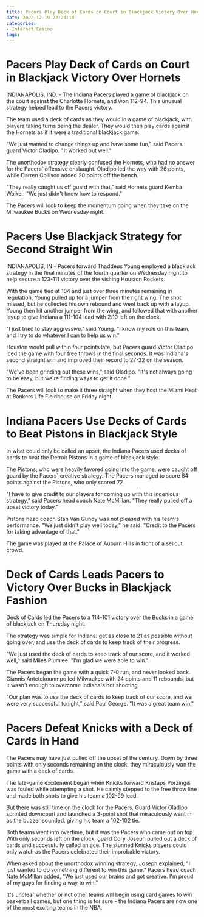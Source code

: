 ```yaml
---
title: Pacers Play Deck of Cards on Court in Blackjack Victory Over Hornets 
date: 2022-12-19 22:28:18
categories:
- Internet Casino
tags:
---
```



#  Pacers Play Deck of Cards on Court in Blackjack Victory Over Hornets 

INDIANAPOLIS, IND. - The Indiana Pacers played a game of blackjack on the court against the Charlotte Hornets, and won 112-94. This unusual strategy helped lead to the Pacers victory.

The team used a deck of cards as they would in a game of blackjack, with players taking turns being the dealer. They would then play cards against the Hornets as if it were a traditional blackjack game.

"We just wanted to change things up and have some fun," said Pacers guard Victor Oladipo. "It worked out well."

The unorthodox strategy clearly confused the Hornets, who had no answer for the Pacers' offensive onslaught. Oladipo led the way with 26 points, while Darren Collison added 20 points off the bench.

"They really caught us off guard with that," said Hornets guard Kemba Walker. "We just didn't know how to respond."

The Pacers will look to keep the momentum going when they take on the Milwaukee Bucks on Wednesday night.

#  Pacers Use Blackjack Strategy for Second Straight Win 

INDIANAPOLIS, IN - Pacers forward Thaddeus Young employed a blackjack strategy in the final minutes of the fourth quarter on Wednesday night to help secure a 123-111 victory over the visiting Houston Rockets.

With the game tied at 104 and just over three minutes remaining in regulation, Young pulled up for a jumper from the right wing. The shot missed, but he collected his own rebound and went back up with a layup. Young then hit another jumper from the wing, and followed that with another layup to give Indiana a 111-104 lead with 2:10 left on the clock.

"I just tried to stay aggressive," said Young. "I know my role on this team, and I try to do whatever I can to help us win."

Houston would pull within four points late, but Pacers guard Victor Oladipo iced the game with four free throws in the final seconds. It was Indiana's second straight win and improved their record to 27-22 on the season.

"We've been grinding out these wins," said Oladipo. "It's not always going to be easy, but we're finding ways to get it done."

The Pacers will look to make it three straight when they host the Miami Heat at Bankers Life Fieldhouse on Friday night.

#  Indiana Pacers Use Decks of Cards to Beat Pistons in Blackjack Style 

In what could only be called an upset, the Indiana Pacers used decks of cards to beat the Detroit Pistons in a game of blackjack style. 

The Pistons, who were heavily favored going into the game, were caught off guard by the Pacers' creative strategy. The Pacers managed to score 84 points against the Pistons, who only scored 72.

"I have to give credit to our players for coming up with this ingenious strategy," said Pacers head coach Nate McMillan. "They really pulled off a upset victory today."

Pistons head coach Stan Van Gundy was not pleased with his team's performance. "We just didn't play well today," he said. "Credit to the Pacers for taking advantage of that."

The game was played at the Palace of Auburn Hills in front of a sellout crowd.

#  Deck of Cards Leads Pacers to Victory Over Bucks in Blackjack Fashion 

Deck of Cards led the Pacers to a 114-101 victory over the Bucks in a game of blackjack on Thursday night.

The strategy was simple for Indiana: get as close to 21 as possible without going over, and use the deck of cards to keep track of their progress.

"We just used the deck of cards to keep track of our score, and it worked well," said Miles Plumlee. "I'm glad we were able to win."

The Pacers began the game with a quick 7-0 run, and never looked back. Giannis Antetokounmpo led Milwaukee with 24 points and 11 rebounds, but it wasn't enough to overcome Indiana's hot shooting.

"Our plan was to use the deck of cards to keep track of our score, and we were very successful tonight," said Paul George. "It was a great team win."

#  Pacers Defeat Knicks with a Deck of Cards in Hand

The Pacers may have just pulled off the upset of the century. Down by three points with only seconds remaining on the clock, they miraculously won the game with a deck of cards.

The late-game excitement began when Knicks forward Kristaps Porzingis was fouled while attempting a shot. He calmly stepped to the free throw line and made both shots to give his team a 102-99 lead.

But there was still time on the clock for the Pacers. Guard Victor Oladipo sprinted downcourt and launched a 3-point shot that miraculously went in as the buzzer sounded, giving his team a 102-102 tie.

Both teams went into overtime, but it was the Pacers who came out on top. With only seconds left on the clock, guard Cory Joseph pulled out a deck of cards and successfully called an ace. The stunned Knicks players could only watch as the Pacers celebrated their improbable victory.

When asked about the unorthodox winning strategy, Joseph explained, "I just wanted to do something different to win this game." Pacers head coach Nate McMillan added, "We just used our brains and got creative. I'm proud of my guys for finding a way to win."

It's unclear whether or not other teams will begin using card games to win basketball games, but one thing is for sure - the Indiana Pacers are now one of the most exciting teams in the NBA.